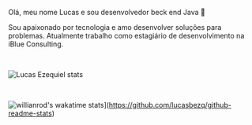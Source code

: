 Olá, meu nome Lucas e sou desenvolvedor beck end Java 👋

Sou apaixonado por tecnologia e amo desenvolver soluções para problemas. Atualmente trabalho como estagiário de desenvolvimento na iBlue Consulting. 

<br>

![Lucas Ezequiel stats](https://github-readme-stats.vercel.app/api?username=lucasbezq&show_icons=true&theme=radical)

<br>

![willianrod's wakatime stats](https://github-readme-stats.vercel.app/api/wakatime?username=lucasbezq)](https://github.com/lucasbezq/github-readme-stats)
